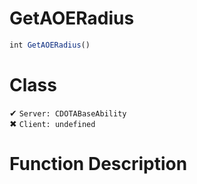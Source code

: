 # GetAOERadius
```js	
int GetAOERadius()
```
# Class
✔ `Server: CDOTABaseAbility`  
✖ `Client: undefined`  

# Function Description


